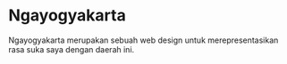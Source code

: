 # Ngayogyakarta

Ngayogyakarta merupakan sebuah web design untuk merepresentasikan rasa suka saya dengan daerah ini.
